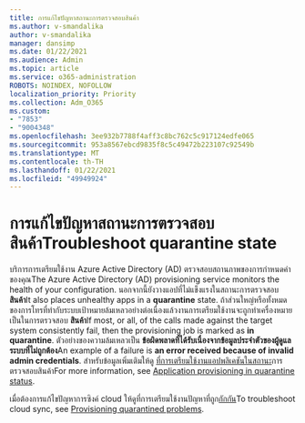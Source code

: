 ```yaml
---
title: การแก้ไขปัญหาสถานะการตรวจสอบสินค้า
ms.author: v-smandalika
author: v-smandalika
manager: dansimp
ms.date: 01/22/2021
ms.audience: Admin
ms.topic: article
ms.service: o365-administration
ROBOTS: NOINDEX, NOFOLLOW
localization_priority: Priority
ms.collection: Adm_O365
ms.custom:
- "7853"
- "9004348"
ms.openlocfilehash: 3ee932b7788f4aff3c8bc762c5c917124edfe065
ms.sourcegitcommit: 953a8567ebcd9835f8c5c49472b223107c92549b
ms.translationtype: MT
ms.contentlocale: th-TH
ms.lasthandoff: 01/22/2021
ms.locfileid: "49949924"
---
```

# <a name="troubleshoot-quarantine-state"></a><span data-ttu-id="c5e3c-102">การแก้ไขปัญหาสถานะการตรวจสอบสินค้า</span><span class="sxs-lookup"><span data-stu-id="c5e3c-102">Troubleshoot quarantine state</span></span>

<span data-ttu-id="c5e3c-103">บริการการเตรียมใช้งาน Azure Active Directory (AD) ตรวจสอบสถานภาพของการกำหนดค่าของคุณ</span><span class="sxs-lookup"><span data-stu-id="c5e3c-103">The Azure Active Directory (AD) provisioning service monitors the health of your configuration.</span></span> <span data-ttu-id="c5e3c-104">นอกจากนี้ยังวางแอปที่ไม่แข็งแรงในสถานะการตรวจสอบ **สินค้า**</span><span class="sxs-lookup"><span data-stu-id="c5e3c-104">It also places unhealthy apps in a **quarantine** state.</span></span> <span data-ttu-id="c5e3c-105">ถ้าส่วนใหญ่หรือทั้งหมดของการโทรที่ทำกับระบบเป้าหมายล้มเหลวอย่างต่อเนื่องแล้วงานการเตรียมใช้งานจะถูกทำเครื่องหมายเป็นในการตรวจสอบ **สินค้า**</span><span class="sxs-lookup"><span data-stu-id="c5e3c-105">If most, or all, of the calls made against the target system consistently fail, then the provisioning job is marked as **in quarantine**.</span></span> <span data-ttu-id="c5e3c-106">ตัวอย่างของความล้มเหลวเป็น **ข้อผิดพลาดที่ได้รับเนื่องจากข้อมูลประจำตัวของผู้ดูแลระบบที่ไม่ถูกต้อง**</span><span class="sxs-lookup"><span data-stu-id="c5e3c-106">An example of a failure is **an error received because of invalid admin credentials**.</span></span> <span data-ttu-id="c5e3c-107">สำหรับข้อมูลเพิ่มเติมให้ดู [ที่การเตรียมใช้งานแอปพลิเคชันในสถานะ](https://docs.microsoft.com/azure/active-directory/app-provisioning/application-provisioning-quarantine-status)การตรวจสอบสินค้า</span><span class="sxs-lookup"><span data-stu-id="c5e3c-107">For more information, see [Application provisioning in quarantine status](https://docs.microsoft.com/azure/active-directory/app-provisioning/application-provisioning-quarantine-status).</span></span>

<span data-ttu-id="c5e3c-108">เมื่อต้องการแก้ไขปัญหาการซิงค์ cloud ให้ดูที่การเตรียมใช้งานปัญหาที่ถูก[กักกัน](https://docs.microsoft.com/azure/active-directory/cloud-sync/how-to-troubleshoot#provisioning-quarantined-problems)</span><span class="sxs-lookup"><span data-stu-id="c5e3c-108">To troubleshoot cloud sync, see [Provisioning quarantined problems](https://docs.microsoft.com/azure/active-directory/cloud-sync/how-to-troubleshoot#provisioning-quarantined-problems).</span></span> 

